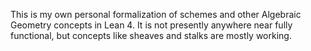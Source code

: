 This is my own personal formalization of schemes and other Algebraic Geometry concepts in Lean 4. It is not presently anywhere near fully functional, but concepts like sheaves and stalks are mostly working.
